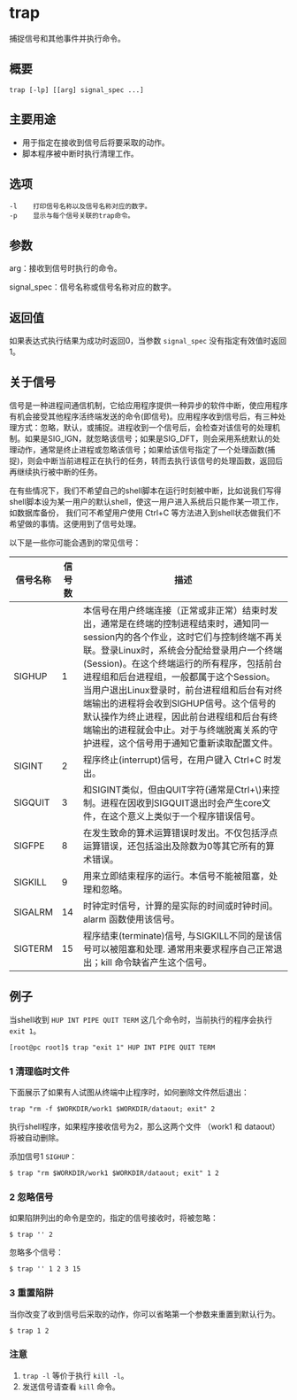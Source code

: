trap
===

捕捉信号和其他事件并执行命令。

## 概要

```shell
trap [-lp] [[arg] signal_spec ...]
```

## 主要用途

- 用于指定在接收到信号后将要采取的动作。
- 脚本程序被中断时执行清理工作。

## 选项

```shell
-l    打印信号名称以及信号名称对应的数字。
-p    显示与每个信号关联的trap命令。
```

## 参数

arg：接收到信号时执行的命令。
 
signal_spec：信号名称或信号名称对应的数字。

## 返回值

如果表达式执行结果为成功时返回0，当参数 `signal_spec` 没有指定有效值时返回1。

## 关于信号

信号是一种进程间通信机制，它给应用程序提供一种异步的软件中断，使应用程序有机会接受其他程序活终端发送的命令(即信号)。应用程序收到信号后，有三种处理方式：忽略，默认，或捕捉。进程收到一个信号后，会检查对该信号的处理机制。如果是SIG_IGN，就忽略该信号；如果是SIG_DFT，则会采用系统默认的处理动作，通常是终止进程或忽略该信号；如果给该信号指定了一个处理函数(捕捉)，则会中断当前进程正在执行的任务，转而去执行该信号的处理函数，返回后再继续执行被中断的任务。

在有些情况下，我们不希望自己的shell脚本在运行时刻被中断，比如说我们写得shell脚本设为某一用户的默认shell，使这一用户进入系统后只能作某一项工作，如数据库备份， 我们可不希望用户使用 Ctrl+C 等方法进入到shell状态做我们不希望做的事情。这便用到了信号处理。

以下是一些你可能会遇到的常见信号：

| 信号名称    | 信号数 | 描述 |
| ------- | --- | ---- |
| SIGHUP  | 1   | 本信号在用户终端连接（正常或非正常）结束时发出，通常是在终端的控制进程结束时，通知同一session内的各个作业，这时它们与控制终端不再关联。登录Linux时，系统会分配给登录用户一个终端(Session)。在这个终端运行的所有程序，包括前台进程组和后台进程组，一般都属于这个Session。当用户退出Linux登录时，前台进程组和后台有对终端输出的进程将会收到SIGHUP信号。这个信号的默认操作为终止进程，因此前台进程组和后台有终端输出的进程就会中止。对于与终端脱离关系的守护进程，这个信号用于通知它重新读取配置文件。 |
| SIGINT  | 2   | 程序终止(interrupt)信号，在用户键入 Ctrl+C 时发出。 |
| SIGQUIT | 3   | 和SIGINT类似，但由QUIT字符(通常是Ctrl+\\)来控制。进程在因收到SIGQUIT退出时会产生core文件，在这个意义上类似于一个程序错误信号。 |
| SIGFPE  | 8   | 在发生致命的算术运算错误时发出。不仅包括浮点运算错误，还包括溢出及除数为0等其它所有的算术错误。 |
| SIGKILL | 9   | 用来立即结束程序的运行。本信号不能被阻塞，处理和忽略。 |
| SIGALRM | 14  | 时钟定时信号，计算的是实际的时间或时钟时间。alarm 函数使用该信号。 |
| SIGTERM | 15  | 程序结束(terminate)信号, 与SIGKILL不同的是该信号可以被阻塞和处理. 通常用来要求程序自己正常退出；kill 命令缺省产生这个信号。 |

## 例子

当shell收到 `HUP INT PIPE QUIT TERM` 这几个命令时，当前执行的程序会执行 `exit 1`。

```shell
[root@pc root]$ trap "exit 1" HUP INT PIPE QUIT TERM
```

### 1 清理临时文件

下面展示了如果有人试图从终端中止程序时，如何删除文件然后退出：

```shell
trap "rm -f $WORKDIR/work1 $WORKDIR/dataout; exit" 2
```

执行shell程序，如果程序接收信号为2，那么这两个文件 （work1 和 dataout） 将被自动删除。

添加信号1 `SIGHUP`：

```shell
$ trap "rm $WORKDIR/work1 $WORKDIR/dataout; exit" 1 2
```

### 2 忽略信号

如果陷阱列出的命令是空的，指定的信号接收时，将被忽略：

```shell
$ trap '' 2
```

忽略多个信号：

```shell
$ trap '' 1 2 3 15
```


### 3 重置陷阱

当你改变了收到信号后采取的动作，你可以省略第一个参数来重置到默认行为。

```shell
$ trap 1 2
```


### 注意

1. `trap -l` 等价于执行 `kill -l`。
2. 发送信号请查看 `kill` 命令。